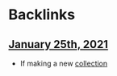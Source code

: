 
# Backlinks
## [January 25th, 2021](<January 25th, 2021.md>)
- If making a new [collection]([collections](<collections.md>))

